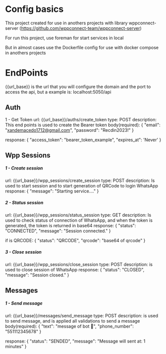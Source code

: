 # Config basics

This project created for use in anothers projects with library wppconnect-server (https://github.com/wppconnect-team/wppconnect-server)

For run this project, use foreman for start services in local

But in almost cases use the Dockerfile config for use with docker compose in anothers projects

# EndPoints

{{url_base}} is the url that you will configure the domain and the port to access the api, but a example is: localhost:5050/api

## Auth
1 - Get Token
url: {{url_base}}/auths/create_token
type: POST
description: This end points is used to create the Bearer token
body(required):
{
  "email": "xandemacedo1712@gmail.com",
  "password": "Recdin2023!"
}

response: 
{ 
  "access_token": "bearer_token_example", 
  "expires_at": 'Never' 
}

## Wpp Sessions
##### 1 - Create session
url: {{url_base}}/wpp_sessions/create_session
type: POST
description: Is used to start session and to start generation of QRCode to login WhatsApp
response:
{
  "message": "Starting service...."
}

##### 2 - Status session
url: {{url_base}}/wpp_sessions/status_session
type: GET
description: Is used to check status of connection of WhatsApp, and when the token is generated, the token is returned in base64
response:
{
  "status": "CONNECTED",
  "message": "Session connected."
}

if is QRCODE:
{
  "status": "QRCODE",
  "qrcode": "base64 of qrcode" 
}

##### 3 - Close session
url: {{url_base}}/wpp_sessions/close_session
type: POST
description: is used to close session of WhatsApp
response:
{
  "status": "CLOSED", 
  "message": "Session closed."
}

## Messages
##### 1 - Send message
url: {{url_base}}/messages/send_message
type: POST
description: is used to send message, and is applied all validations to send a message
body(required):
{
  "text": "message of bot 🤖",
  "phone_number": "551112345678"
}

response: 
{
  "status": "SENDED",
  "message": "Message will sent at: 1 minutes"
}